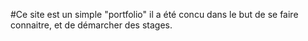 #Ce site est un simple "portfolio"
il a été concu dans le but de se faire connaitre, et de démarcher des stages.
